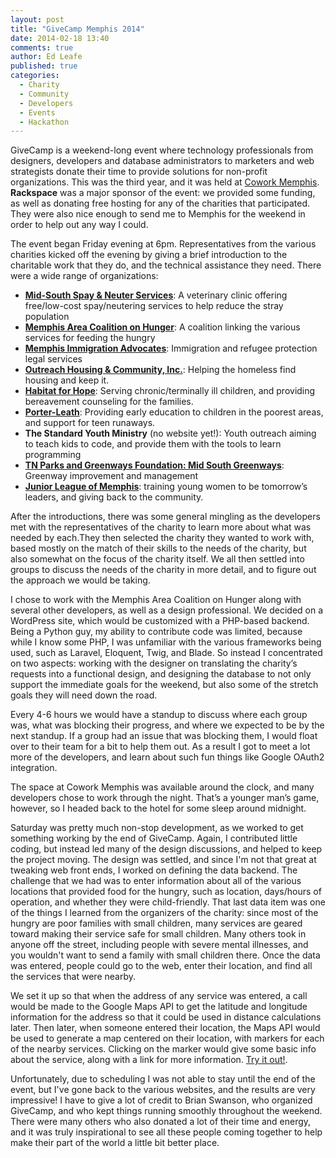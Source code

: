```yaml
---
layout: post
title: "GiveCamp Memphis 2014"
date: 2014-02-18 13:40
comments: true
author: Ed Leafe
published: true
categories:
  - Charity
  - Community
  - Developers
  - Events
  - Hackathon
---
```



GiveCamp is a weekend-long event where technology professionals from designers, developers and database administrators to marketers and web strategists donate their time to provide solutions for non-profit organizations. This was the third year, and it was held at [Cowork Memphis](http://coworkmemphis.com/). **Rackspace** was a major sponsor of the event: we provided some funding, as well as donating free hosting for any of the charities that participated. They were also nice enough to send me to Memphis for the weekend in order to help out any way I could.

<!-- more -->

The event began Friday evening at 6pm. Representatives from the various charities kicked off the evening by giving a brief introduction to the charitable work that they do, and the technical assistance they need. There were a wide range of organizations:

   * [**Mid-South Spay & Neuter Services**](http://www.spaymemphis.org): A veterinary clinic offering free/low-cost spay/neutering services to help reduce the stray population
   * [**Memphis Area Coalition on Hunger**](http://memphishunger.org/): A coalition linking the various services for feeding the hungry
   * [**Memphis Immigration Advocates**](http://memphisimmigrationadvocates.org/): Immigration and refugee protection legal services
   * [**Outreach Housing & Community, Inc.**](http://ohcinc.org/): Helping the homeless find housing and keep it.
   * [**Habitat for Hope**](http://www.habitatforhope.org/): Serving chronic/terminally ill children, and providing bereavement counseling for the families.
   * [**Porter-Leath**](http://www.porterleath.org/): Providing early education to children in the poorest areas, and support for teen runaways.
   * **The Standard Youth Ministry** (no website yet!): Youth outreach aiming to teach kids to code, and provide them with the tools to learn programming
   * [**TN Parks and Greenways Foundation: Mid South Greenways**](http://www.midsouthgreenways.org/): Greenway improvement and management
   * [**Junior League of Memphis**](http://www.jlmemphis.org/Home): training young women to be tomorrow’s leaders, and giving back to the community.


After the introductions, there was some general mingling as the developers met with the representatives of the charity to learn more about what was needed by each.They then selected the charity they wanted to work with, based mostly on the match of their skills to the needs of the charity, but also somewhat on the focus of the charity itself. We all then settled into groups to discuss the needs of the charity in more detail, and to figure out the approach we would be taking.

I chose to work with the Memphis Area Coalition on Hunger along with several other developers, as well as a design professional. We decided on a WordPress site, which would be customized with a PHP-based backend. Being a Python guy, my ability to contribute code was limited, because while I know some PHP, I was unfamiliar with the various frameworks being used, such as Laravel, Eloquent, Twig, and Blade. So instead I concentrated on two aspects: working with the designer on translating the charity’s requests into a functional design, and designing the database to not only support the immediate goals for the weekend, but also some of the stretch goals they will need down the road.

Every 4-6 hours we would have a standup to discuss where each group was, what was blocking their progress, and where we expected to be by the next standup. If a group had an issue that was blocking them, I would float over to their team for a bit to help them out. As a result I got to meet a lot more of the developers, and learn about such fun things like Google OAuth2 integration.

The space at Cowork Memphis was available around the clock, and many developers chose to work through the night. That’s a younger man’s game, however, so I headed back to the hotel for some sleep around midnight.

Saturday was pretty much non-stop development, as we worked to get something working by the end of GiveCamp. Again, I contributed little coding, but instead led many of the design discussions, and helped to keep the project moving. The design was settled, and since I'm not that great at tweaking web front ends, I worked on defining the data backend. The challenge that we had was to enter information about all of the various locations that provided food for the hungry, such as location, days/hours of operation, and whether they were child-friendly. That last data item was one of the things I learned from the organizers of the charity: since most of the hungry are poor families with small children, many services are geared toward making their service safe for small children. Many others took in anyone off the street, including people with severe mental illnesses, and you wouldn't want to send a family with small children there. Once the data was entered, people could go to the web, enter their location, and find all the services that were nearby.

We set it up so that when the address of any service was entered, a call would be made to the Google Maps API to get the latitude and longitude information for the address so that it could be used in distance calculations later. Then later, when someone entered their location, the Maps API would be used to generate a map centered on their location, with markers for each of the nearby services. Clicking on the marker would give some basic info about the service, along with a link for more information. [Try it out!](http://memphishunger.org/find-events-near-you/).

Unfortunately, due to scheduling I was not able to stay until the end of the event, but I've gone back to the various websites, and the results are very impressive! I have to give a lot of credit to Brian Swanson, who organized GiveCamp, and who kept things running smoothly throughout the weekend. There were many others who also donated a lot of their time and energy, and it was truly inspirational to see all these people coming together to help make their part of the world a little bit better place.
